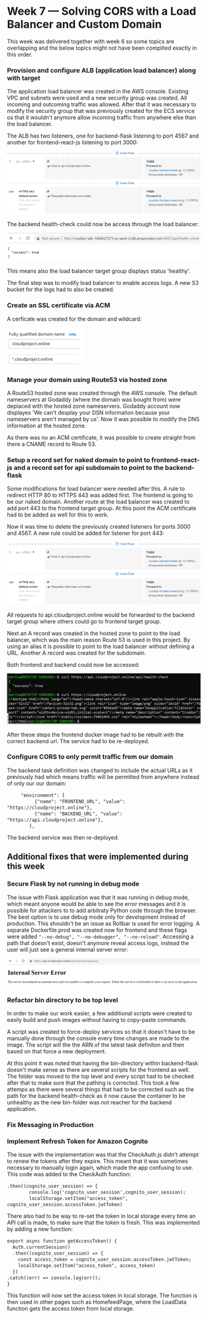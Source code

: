 # Week 7 — Solving CORS with a Load Balancer and Custom Domain

This week was delivered together with week 6 so some topics are overlapping and the below topics might not have been complited exactly in this order.

### Provision and configure ALB (application load balancer) along with target 

The application load balancer was created in the AWS console. Existing VPC and subnets were used and a new security group was created. All incoming and outcoming traffic was allowed. After that it was necessary to modify the security group that was previously created for the ECS service os that it wouldn't anymore allow incoming traffic from anywhere else than the load balancer. 

The ALB has two listeners, one for backend-flask listening to port 4567 and another for frontend-react-js listening to port 3000:

![listeners](assets/listeners.png)

The backend health-check could now be access through the load balancer:

![alb health](assets/alb_health.png)

This means also the load balancer target group displays status 'healthy'. 

The final step was to modify load balancer to enable access logs. A new S3 bucket for the logs had to also be created. 

### Create an SSL certificate via ACM

A cerficate was created for the domain and wildcard:

![acm](assets/acm.PNG)



### Manage your domain using Route53 via hosted zone

A Route53 hosted zone was created through the AWS console. The default nameservers at Godaddy (where the domain was bought from) were deplaced with the hosted zone nameservers. Godaddy account now displayes 'We can't desplay your DSN information because your nameservers aren't managed by us'. Now it was possible to modify the DNS information at the hosted zone. 

As there was no an ACM certificate, it was possible to create straight from there a CNAME record to Route 53. 

### Setup a record set for naked domain to point to frontend-react-js and a record set for api subdomain to point to the backend-flask

Some modifications for load balancer were needed after this. A rule to redirect HTTP 80 to HTTPS 443 was added first. The frontend is going to be our naked domain. Another route at the load balancer was created to add port 443 to the frontend target group. At this point the ACM certificate had to be added as well for this to work. 

Now it was time to delete the previously created listeners for ports 3000 and 4567. A new rule could be added for listener for port 443:

![listeners](assets/listeners.png)

All requests to api.cloudproject.online would be forwarded to the backend target group where others could go to frontend target group. 

Next an A record was created in the hosted zone to point to the load balancer, which was the main reason Route 53 is used in this project. By using an alias it is possible to point to the load balancer without defining a URL. Another A record was created for the subdomain. 

Both frontend and backend could now be accessed:

![curl frontend and backend](assets/curl_front_back.png)

After these steps the frontend docker image had to be rebuilt with the correct backend url. The service had to be re-deployed.

### Configure CORS to only permit traffic from our domain

The backend task definition was changed to include the actual URLs as it previously had which means traffic will be permitted from anywhere instead of only our our domain: 

```
     "environment": [
          {"name": "FRONTEND_URL", "value": "https://cloudproject.online"},
          {"name": "BACKEND_URL", "value": "https://api.cloudproject.online"},
        ],
```

The backend service was then re-deployed. 


## Additional fixes that were implemented during this week

### Secure Flask by not running in debug mode

The issue with Flask application was that it was running in debug mode, which meant anyone would be able to see the error messages and it is possible for attackers to to add arbitraty Python code through the browser. The best option is to use debug mode only for development instead of production. This shouldn't be an issue as Rollbar is used for error logging. A separate Dockerfile.prod was created now for frontend and these flags were added ``"--no-debug", "--no-debugger", "--no-reload"``. Accessing a path that doesn't exist, doesn't anymore reveal access logs, instead the user will just see a general internal server error:

![debug mode disabled](assets/debug_off.png)


### Refactor bin directory to be top level

In order to make our work easier, a few additional scripts were created to easily build and push images without having to copy-paste commands. 

A script was created to force-deploy services so that it doesn't have to be manually done through the console every time changes are made to the image. The script will the the ARN of the latest task definiton and then based on that force a new deployment. 

At this point it was noted that having the bin-directory within backend-flask doesn't make sense as there are several scripts for the frontend as well. The folder was moved to the top level and every script had to be checked after that to make sure that the pathing is corrected. This took a few attemps as there were several things that had to be corrected such as the path for the backend health-check as it now cause the container to be unhealthy as the new bin-folder was not reacher for the backend application. 

### Fix Messaging in Production


### Implement Refresh Token for Amazon Cognito

The issue with the implementation was that the CheckAuth.js didn't attempt to renew the tokens after they expire. This meant that it was sometimes necessary to manually login again, which made the app confusing to use. This code was added to the CheckAuth function:

```
.then((cognito_user_session) => {
        console.log('cognito_user_session',cognito_user_session);
        localStorage.setItem("access_token", cognito_user_session.accessToken.jwtToken)
```

There also had to be way to re-set the token in local storage every time an API call is made, to make sure that the token is fresh. This was implemented by adding a new function:

```
export async function getAccessToken() {
  Auth.currentSession()
  .then((cognito_user_session) => {
    const access_token = cognito_user_session.accessToken.jwtToken;
    localStorage.setItem("access_token", access_token)
  })
.catch((err) => console.log(err));
}
```

This function will now set the access token in local storage. The function is then used in other pages such as HomefeedPage, where the LoadData function gets the access token from local storage. 



